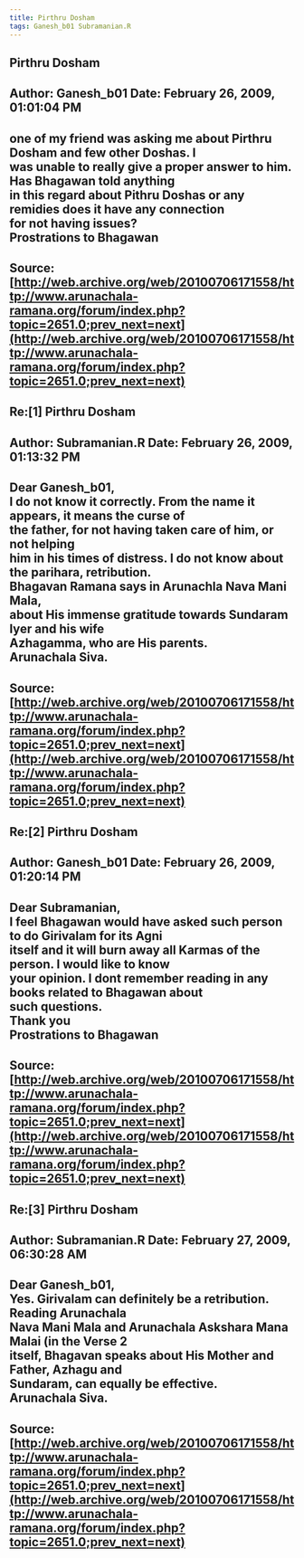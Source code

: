 ```yaml
--- 
title: Pirthru Dosham   
tags: Ganesh_b01 Subramanian.R  
---  
```

## Pirthru Dosham  
Author: Ganesh_b01          Date: February 26, 2009, 01:01:04 PM  
---  
one of my friend was asking me about Pirthru Dosham and few other Doshas. I  
was unable to really give a proper answer to him. Has Bhagawan told anything  
in this regard about Pithru Doshas or any remidies does it have any connection  
for not having issues?   
Prostrations to Bhagawan
 ---  
Source:[http://web.archive.org/web/20100706171558/http://www.arunachala-ramana.org/forum/index.php?topic=2651.0;prev_next=next](http://web.archive.org/web/20100706171558/http://www.arunachala-ramana.org/forum/index.php?topic=2651.0;prev_next=next)   
---  

## Re:[1] Pirthru Dosham  
Author: Subramanian.R       Date: February 26, 2009, 01:13:32 PM  
---  
Dear Ganesh_b01,   
I do not know it correctly. From the name it appears, it means the curse of  
the father, for not having taken care of him, or not helping   
him in his times of distress. I do not know about the parihara, retribution.  
Bhagavan Ramana says in Arunachla Nava Mani Mala,   
about His immense gratitude towards Sundaram Iyer and his wife   
Azhagamma, who are His parents.   
Arunachala Siva.
 ---  
Source:[http://web.archive.org/web/20100706171558/http://www.arunachala-ramana.org/forum/index.php?topic=2651.0;prev_next=next](http://web.archive.org/web/20100706171558/http://www.arunachala-ramana.org/forum/index.php?topic=2651.0;prev_next=next)   
---  

## Re:[2] Pirthru Dosham  
Author: Ganesh_b01          Date: February 26, 2009, 01:20:14 PM  
---  
Dear Subramanian,   
I feel Bhagawan would have asked such person to do Girivalam for its Agni  
itself and it will burn away all Karmas of the person. I would like to know  
your opinion. I dont remember reading in any books related to Bhagawan about  
such questions.   
Thank you   
Prostrations to Bhagawan
 ---  
Source:[http://web.archive.org/web/20100706171558/http://www.arunachala-ramana.org/forum/index.php?topic=2651.0;prev_next=next](http://web.archive.org/web/20100706171558/http://www.arunachala-ramana.org/forum/index.php?topic=2651.0;prev_next=next)   
---  

## Re:[3] Pirthru Dosham  
Author: Subramanian.R       Date: February 27, 2009, 06:30:28 AM  
---  
Dear Ganesh_b01,   
Yes. Girivalam can definitely be a retribution. Reading Arunachala   
Nava Mani Mala and Arunachala Askshara Mana Malai (in the Verse 2   
itself, Bhagavan speaks about His Mother and Father, Azhagu and   
Sundaram, can equally be effective.   
Arunachala Siva.
 ---  
Source:[http://web.archive.org/web/20100706171558/http://www.arunachala-ramana.org/forum/index.php?topic=2651.0;prev_next=next](http://web.archive.org/web/20100706171558/http://www.arunachala-ramana.org/forum/index.php?topic=2651.0;prev_next=next)   
---  

